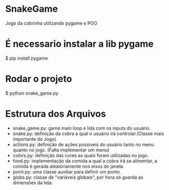 # SnakeGame
Jogo da cobrinha utilizando pygame e POO

# É necessario instalar a lib pygame
$ pip install pygame

# Rodar o projeto
$ python snake_game.py

# Estrutura dos Arquivos
* snake_game.py: game main loop e lida com os inputs do usuário.  
* snake.py: definição da cobra a qual o usuário irá controlar.(Classe mais importante do Jogo)  
* actions.py: definição de ações possiveis do usuário tanto no menu quanto no jogo. (Falta implementar um menu)  
* colors.py: definição das cores as quais foram utilizadas no jogo.  
* food.py: implementação da comida a qual a cobra irá se alimentar, a comida é gerada aleatóriamente nos eixos do janela.  
* point.py: uma classe auxiliar para definir um ponto.  
* globs.py: classe de "variáveis globais", por hora só guarda as dimensões da tela.  
